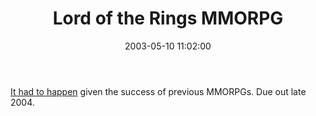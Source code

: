 ﻿---
layout: post
title: "Lord of the Rings MMORPG"
comments: false
date: 2003-05-10 11:02:00
updated: 2004-05-03 20:42:00
categories:
 - Books, Music, TV and Movies
subtext-id: 38fd2ed1-0894-4ec3-9955-5a04026f4113
alias: /blog/Lord-of-the-Rings-MMORPG.aspx
---


[It had to happen](http://www.lordoftherings.com/meo/) given the success of previous MMORPGs. Due out late 2004. 
